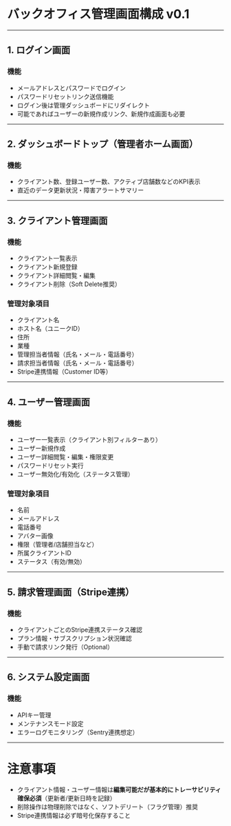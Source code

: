 # バックオフィス管理画面構成 v0.1

---

## 1. ログイン画面

### 機能
- メールアドレスとパスワードでログイン
- パスワードリセットリンク送信機能
- ログイン後は管理ダッシュボードにリダイレクト
- 可能であればユーザーの新規作成リンク、新規作成画面も必要

---

## 2. ダッシュボードトップ（管理者ホーム画面）

### 機能
- クライアント数、登録ユーザー数、アクティブ店舗数などのKPI表示
- 直近のデータ更新状況・障害アラートサマリー

---

## 3. クライアント管理画面

### 機能
- クライアント一覧表示
- クライアント新規登録
- クライアント詳細閲覧・編集
- クライアント削除（Soft Delete推奨）

### 管理対象項目
- クライアント名
- ホスト名（ユニークID）
- 住所
- 業種
- 管理担当者情報（氏名・メール・電話番号）
- 請求担当者情報（氏名・メール・電話番号）
- Stripe連携情報（Customer ID等）

---

## 4. ユーザー管理画面

### 機能
- ユーザー一覧表示（クライアント別フィルターあり）
- ユーザー新規作成
- ユーザー詳細閲覧・編集・権限変更
- パスワードリセット実行
- ユーザー無効化/有効化（ステータス管理）

### 管理対象項目
- 名前
- メールアドレス
- 電話番号
- アバター画像
- 権限（管理者/店舗担当など）
- 所属クライアントID
- ステータス（有効/無効）

---

## 5. 請求管理画面（Stripe連携）

### 機能
- クライアントごとのStripe連携ステータス確認
- プラン情報・サブスクリプション状況確認
- 手動で請求リンク発行（Optional）

---

## 6. システム設定画面

### 機能
- APIキー管理
- メンテナンスモード設定
- エラーログモニタリング（Sentry連携想定）

---

# 注意事項
- クライアント情報・ユーザー情報は**編集可能だが基本的にトレーサビリティ確保必須**（更新者/更新日時を記録）
- 削除操作は物理削除ではなく、ソフトデリート（フラグ管理）推奨
- Stripe連携情報は必ず暗号化保存すること

